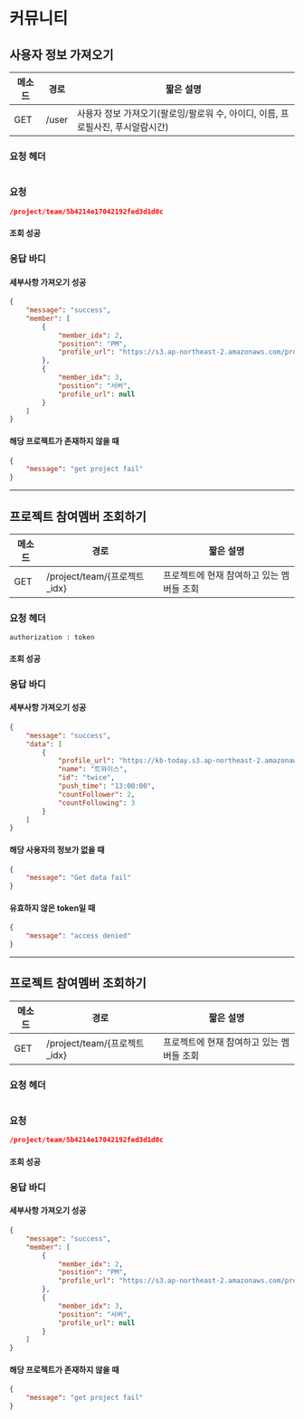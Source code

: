 # 커뮤니티

## 사용자 정보 가져오기

| 메소드 | 경로  | 짧은 설명                                                    |
| ------ | ----- | ------------------------------------------------------------ |
| GET    | /user | 사용자 정보 가져오기(팔로잉/팔로워 수, 아이디, 이름, 프로필사진, 푸시알람시간) |

### 요청 헤더

```

```

### 요청

```json
/project/team/5b4214e17042192fed3d1d0c
```

#### 조회 성공

### 응답 바디

#### 세부사항 가져오기 성공

```json
{
    "message": "success",
    "member": [
        {
            "member_idx": 2,
            "position": "PM",
            "profile_url": "https://s3.ap-northeast-2.amazonaws.com/project-cowalker/20150325011725_607965_500_508.jpg"
        },
        {
            "member_idx": 3,
            "position": "서버",
            "profile_url": null
        }
    ]
}
```

#### 해당 프로젝트가 존재하지 않을 때

```json
{
    "message": "get project fail"
}
```





------

## 프로젝트 참여멤버 조회하기

| 메소드 | 경로                         | 짧은 설명                                 |
| ------ | ---------------------------- | ----------------------------------------- |
| GET    | /project/team/{프로젝트_idx} | 프로젝트에 현재 참여하고 있는 멤버들 조회 |

### 요청 헤더

```
authorization : token
```

#### 조회 성공

### 응답 바디

#### 세부사항 가져오기 성공

```json
{
    "message": "success",
    "data": [
        {
            "profile_url": "https://kb-today.s3.ap-northeast-2.amazonaws.com/1541789189792.png",
            "name": "트와이스",
            "id": "twice",
            "push_time": "13:00:00",
            "countFollower": 2,
            "countFollowing": 3
        }
    ]
}
```

#### 해당 사용자의 정보가 없을 때

```json
{
    "message": "Get data fail"
}
```

#### 유효하지 않은 token일 때

```json
{
    "message": "access denied"
}
```





------

## 프로젝트 참여멤버 조회하기

| 메소드 | 경로                         | 짧은 설명                                 |
| ------ | ---------------------------- | ----------------------------------------- |
| GET    | /project/team/{프로젝트_idx} | 프로젝트에 현재 참여하고 있는 멤버들 조회 |

### 요청 헤더

```

```

### 요청

```json
/project/team/5b4214e17042192fed3d1d0c
```

#### 조회 성공

### 응답 바디

#### 세부사항 가져오기 성공

```json
{
    "message": "success",
    "member": [
        {
            "member_idx": 2,
            "position": "PM",
            "profile_url": "https://s3.ap-northeast-2.amazonaws.com/project-cowalker/20150325011725_607965_500_508.jpg"
        },
        {
            "member_idx": 3,
            "position": "서버",
            "profile_url": null
        }
    ]
}
```

#### 해당 프로젝트가 존재하지 않을 때

```json
{
    "message": "get project fail"
}
```



